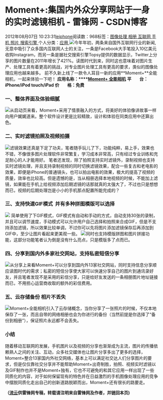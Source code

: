 
# Moment+:集国内外众分享网站于一身的实时滤镜相机 - 雷锋网 - CSDN博客


2012年08月07日 10:23:31[leiphone](https://me.csdn.net/leiphone)阅读数：968标签：[图像处理																](https://so.csdn.net/so/search/s.do?q=图像处理&t=blog)[相册																](https://so.csdn.net/so/search/s.do?q=相册&t=blog)[互联网																](https://so.csdn.net/so/search/s.do?q=互联网&t=blog)[手机																](https://so.csdn.net/so/search/s.do?q=手机&t=blog)[照片																](https://so.csdn.net/so/search/s.do?q=照片&t=blog)[搜索引擎																](https://so.csdn.net/so/search/s.do?q=搜索引擎&t=blog)[
							](https://so.csdn.net/so/search/s.do?q=照片&t=blog)[
																					](https://so.csdn.net/so/search/s.do?q=手机&t=blog)个人分类：[应用																](https://blog.csdn.net/leiphone/article/category/873392)
[
																								](https://so.csdn.net/so/search/s.do?q=手机&t=blog)
[
				](https://so.csdn.net/so/search/s.do?q=互联网&t=blog)
[
			](https://so.csdn.net/so/search/s.do?q=互联网&t=blog)
[
		](https://so.csdn.net/so/search/s.do?q=相册&t=blog)
[
	](https://so.csdn.net/so/search/s.do?q=图像处理&t=blog)
![](http://www.leiphone.com/wp-content/uploads/2012/08/logo-512.png)今年年初，两条来自国外互联网行业的新闻,无意中吸引了众多国内互联网人士的关注，一条是Facebook大手笔投入10亿美元收购Instagram，而另一条是据社交搜索引擎Topsy提供的数据显示，Twitter上分享的图片数量在2011年增长了421%。读图时代到来，同时这也意味着对图片生产、处理工具有着更高的挑战，对专业图片处理工具有更高的要求，类似的图像处理应用也越来越多。
前不久新上线了一款令人耳目一新的应用**Moment+**全能相机，一起来体验一下吧！
**应用名称：****[Moment+
 全能相机](http://itunes.apple.com/cn/app/moment+-quan-neng-xiang-ji/id543480206?ls=1&mt=8)**
**平        台：iPhone/iPod touch/iPad**
**价        格：免费**
### 一、整体界面及体验细腻
![](http://www.leiphone.com/wp-content/uploads/2012/08/Moment1.jpg)从启动页来看，Moment+采用了情景融入的方式，将美好的体验像讲故事一样向用户娓娓道来。整个软件设计更是比较精致，设计和体验在同类应用中还算出色。
### 二、实时滤镜拍照及视频拍摄
![](http://www.leiphone.com/wp-content/uploads/2012/08/lvjing.jpg)滤镜效果还真是下足了功夫，笔者随手玩儿了下，功能纯粹，易上手，效果也不错，不像很多图片处理软件非常繁复，学习成本非常高，只有经过专业训练和充足耐心的人才能用好。
笔者还发现，除了拍照支持实时滤镜外，录制视频也支持实时滤镜处理，并且支持录制视频的同时切换滤镜效果，配合一些复古和老电影的效果，即便是iPhone的普通镜头，也可以拍出电影的效果，极大的提高了视频的质量，效率也比较高。但是遗憾的是，当从相册选择本地视频的时候，不能加上滤镜，如果能在手机上给视频添加后期滤镜的话那就真的太强大了，不过也只是想想而已，视频的后期处理岂是小小的手机那点配置所能完成的？
### 三、支持快速GIF模式  并有多种拼图模版可以选择
![](http://www.leiphone.com/wp-content/uploads/2012/08/gif.jpg)
简单使用了下GIF模式，GIF模式有自动和手动的方式，自动支持30张的录制，并且可以调节速度，手动模式可以允许用户自己选择和拍照来合成GIF，但是不支持添加滤镜，所以效果比较单调，不过你可以先将图片添加滤镜保存后再添加到GIF中，至少让图片看起来更美观一些。
![](http://www.leiphone.com/wp-content/uploads/2012/08/pintu.jpg)同时也支持模版拼图和图片拼接功能，这部分功能笔者认为倒是没有什么亮点，只是模版多了点而已。
### 四、分享到国内外多家社交网站，支持私密短信分享
![](http://www.leiphone.com/wp-content/uploads/2012/08/fenxiang.jpg)从分享上来看Moment+可以分享到国内外13家社交网站，同时支持信息分享顺应读图时代的需求；私密的短信分享使大家可以快速分享自己的图片到通讯录好友，并且笔者发现不是采用的彩信分享，只是给好友发送的一条相册图片地址链接而已，不用担心运营商收取的额外的彩信费用。
### 五、云存储备份 相片不丢失
![](http://www.leiphone.com/wp-content/uploads/2012/08/xiangce.jpg)Moment+全能相机引入了云存储概念，当你分享了一张照片的时候，不仅本地保存了一张，而且自带的网络相册也会为你进行的备份（当然前提是你选择了“备份到相册”），保证照片永远都不会丢失。
### 小结
随着移动互联网的发展，手机图片以及视频的分享也渐渐成为主流，图片的传播依赖熟人之间的关注、互动，众多社交媒体也让图片分享多出了更多的选择，Moment+整合13家国内外社交网络，基本上可以满足社交达人们分享图片的要求，但是仅仅靠社交分享并不能帮助Moment+出奇制胜，拍照、视频实时滤镜以及GIF制作也并不是Moment+独有，它也不可避免的和其它应用一样出现了一些同质化的内容，对于如何保留现有的特色并在日益激烈的手机图像处理应用的竞争中摆脱同质化走出自己的创新道路脱颖而出，Moment+还有很长的路要走。

**（****[流云](http://www.leiphone.com/author/%E6%B5%81%E4%BA%91)****供****雷锋网****专稿，转载请注明来自雷锋网及作者，并链回本页)**

